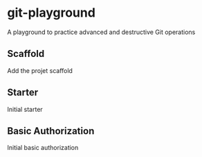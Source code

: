 # git-playground

A playground to practice advanced and destructive Git operations

## Scaffold

Add the projet scaffold

## Starter

Initial starter

## Basic Authorization

Initial basic authorization
